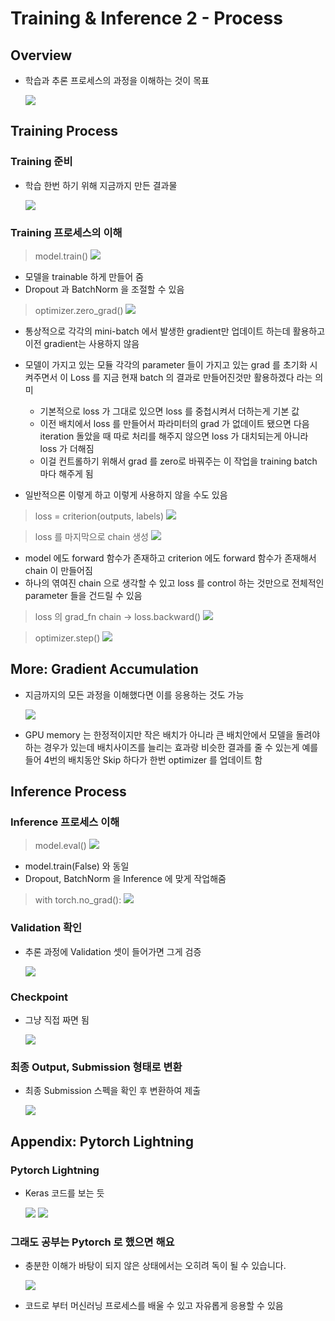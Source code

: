 # Training & Inference 2 - Process

## Overview

- 학습과 추론 프로세스의 과정을 이해하는 것이 목표

    ![](./img/2021-08-26-10-31-53.png)

## Training Process

### Training 준비

- 학습 한번 하기 위해 지금까지 만든 결과물

    ![](./img/2021-08-26-10-35-29.png)

### Training 프로세스의 이해

> model.train()
    ![](./img/2021-08-26-10-36-07.png)

- 모델을 trainable 하게 만들어 줌
- Dropout 과 BatchNorm 을 조절할 수 있음

> optimizer.zero_grad()
    ![](./img/2021-08-26-10-37-23.png)

- 통상적으로 각각의 mini-batch 에서 발생한 gradient만 업데이트 하는데 활용하고 이전 gradient는 사용하지 않음
- 모델이 가지고 있는 모듈 각각의 parameter 들이 가지고 있는 grad 를 초기화 시켜주면서 이 Loss 를 지금 현재 batch 의 결과로 만들어진것만 활용하겠다 라는 의미
  - 기본적으로 loss 가 그대로 있으면 loss 를 중첩시켜서 더하는게 기본 값
  - 이전 배치에서 loss 를 만들어서 파라미터의 grad 가 없데이트 됐으면 다음 iteration 돌았을 때 따로 처리를 해주지 않으면 loss 가 대치되는게 아니라 loss 가 더해짐
  - 이걸 컨트롤하기 위해서 grad 를 zero로 바꿔주는 이 작업을 training batch 마다 해주게 됨

- 일반적으론 이렇게 하고 이렇게 사용하지 않을 수도 있음

> loss = criterion(outputs, labels)
    ![](./img/2021-08-26-10-45-20.png)

> loss 를 마지막으로 chain 생성
    ![](./img/2021-08-26-10-46-41.png)

- model 에도 forward 함수가 존재하고 criterion 에도 forward 함수가 존재해서 chain 이 만들어짐
- 하나의 엮여진 chain 으로 생각할 수 있고 loss 를 control 하는 것만으로 전체적인 parameter 들을 건드릴 수 있음

> loss 의 grad_fn chain -> loss.backward()
    ![](./img/2021-08-26-10-48-02.png)

> optimizer.step()
    ![](./img/2021-08-26-10-50-28.png)

## More: Gradient Accumulation

- 지금까지의 모든 과정을 이해했다면 이를 응용하는 것도 가능

    ![](./img/2021-08-26-10-51-59.png)

- GPU memory 는 한정적이지만 작은 배치가 아니라 큰 배치안에서 모델을 돌려야 하는 경우가 있는데 배치사이즈를 늘리는 효과랑 비슷한 결과를 줄 수 있는게 예를 들어 4번의 배치동안 Skip 하다가 한번 optimizer 를 업데이트 함

## Inference Process

### Inference 프로세스 이해

> model.eval()
    ![](./img/2021-08-26-10-57-29.png)

- model.train(False) 와 동일
- Dropout, BatchNorm 을 Inference 에 맞게 작업해줌

> with torch.no_grad():
    ![](./img/2021-08-26-10-58-43.png)

### Validation 확인

- 추론 과정에 Validation 셋이 들어가면 그게 검증

    ![](./img/2021-08-26-11-00-36.png)

### Checkpoint

- 그냥 직접 짜면 됨

    ![](./img/2021-08-26-11-01-32.png)

### 최종 Output, Submission 형태로 변환

- 최종 Submission 스펙을 확인 후 변환하여 제출

    ![](./img/2021-08-26-11-03-31.png)

## Appendix: Pytorch Lightning

### Pytorch Lightning

- Keras 코드를 보는 듯

    ![](./img/2021-08-26-11-05-38.png)
    ![](./img/2021-08-26-11-05-44.png)

### 그래도 공부는 Pytorch 로 했으면 해요

- 충분한 이해가 바탕이 되지 않은 상태에서는 오히려 독이 될 수 있습니다.

    ![](./img/2021-08-26-11-07-10.png)

- 코드로 부터 머신러닝 프로세스를 배울 수 있고 자유롭게 응용할 수 있음


